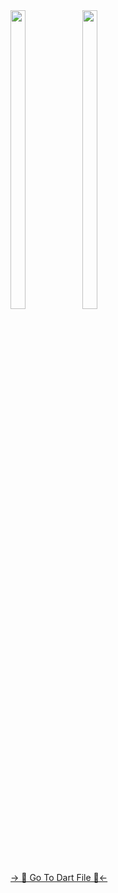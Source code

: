 <img src='https://github.com/Dipeshmaurya1/advance_flutter_ch1/assets/149373441/bc5456aa-d143-4718-9348-2074549d4cc1' height=35%, width=22%>

<img src='https://github.com/Dipeshmaurya1/advance_flutter_ch1/assets/149373441/e72bad7e-9ca8-486f-b16d-1b9bdeb1d4c9' height=35%, width=22%>
<p>
  <a  href="https://github.com/Dipeshmaurya1/advance_flutter_ch1/tree/master/lib/Component/DailyTaskDay1">-> 📂 Go To Dart File 📂<-</a>
</p>
